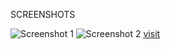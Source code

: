 SCREENSHOTS

![Screenshot 1](https://user-images.githubusercontent.com/93590497/197412936-056e7f04-397b-4295-aa0a-ee57536ad7b7.png)
![Screenshot 2](https://user-images.githubusercontent.com/93590497/197413021-d66e65a1-9b70-49d4-ba72-6dc4a0b8c53d.png)
<a href="https://github.com/IBM-EPBL/IBM-Project-21839-1659792439/blob/main/Assignments/Team%20Lead(Muthu%20Subramanian)/Assignment%203/Cloud%20Object%20Storage/index.html">visit</a>



